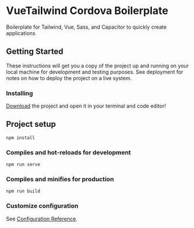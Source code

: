 # VueTailwind Cordova Boilerplate

Boilerplate for Tailwind, Vue, Sass, and Capacitor to quickly create applications

## Getting Started

These instructions will get you a copy of the project up and running on your local machine for development and testing purposes. See deployment for notes on how to deploy the project on a live system.

### Installing

[Download](https://github.com/PascalHesselink/VueTailwindCapacitorBoilerplate/archive/master.zip) the project and open it in your terminal and code editor!


## Project setup
```
npm install
```

### Compiles and hot-reloads for development
```
npm run serve
```

### Compiles and minifies for production
```
npm run build
```

### Customize configuration
See [Configuration Reference](https://cli.vuejs.org/config/).

